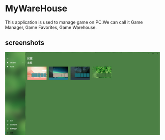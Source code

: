 # MyWareHouse
This application is used to manage game on PC.We can call it Game Manager, Game Favorites, Game Warehouse.


## screenshots
![](https://raw.githubusercontent.com/Discut/MyWareHouse/master/document/img/1.png?token=GHSAT0AAAAAABVZA4BS34PAMHXEIU4ZN24MYWZT67Q)
